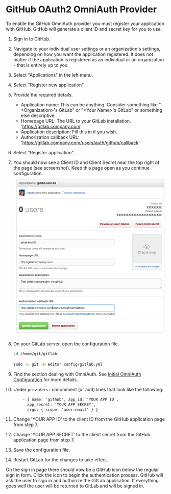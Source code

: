 # GitHub OAuth2 OmniAuth Provider

To enable the GitHub OmniAuth provider you must register your application with GitHub. GitHub will generate a client ID and secret key for you to use.

1. Sign in to GitHub. 
2. Navigate to your individual user settings or an organization's settings, depending on how you want the application registered. It does not matter if the application is registered as an individual or an organization - that is entirely up to you.
3. Select "Applications" in the left menu.
4. Select "Register new application".
5. Provide the required details.
    * Application name: This can be anything. Consider something like "\<Organization\>'s GitLab" or "\<Your Name\>'s GitLab" or something else descriptive.
    * Homepage URL: The URL to your GitLab installation. 'https://gitlab.company.com'
    * Application description: Fill this in if you wish.
    * Authorization callback URL: 'https://gitlab.company.com/users/auth/github/callback'
6. Select "Register application". 
7. You should now see a Client ID and Client Secret near the top right of the page (see screenshot). Keep this page open as you continue configuration. ![GitHub app](github_app.png)
8. On your GitLab server, open the configuration file.

    ```sh
    cd /home/git/gitlab

    sudo -u git -H editor config/gitlab.yml
    ```

9. Find the section dealing with OmniAuth. See [Initial OmniAuth Configuration](README.md#initial-omniauth-configuration) for more details.
10. Under `providers:` uncomment (or add) lines that look like the following:

    ```
        - { name: 'github', app_id: 'YOUR APP ID',
          app_secret: 'YOUR APP SECRET',
          args: { scope: 'user:email' } }
    ```

11. Change 'YOUR APP ID' to the client ID from the GitHub application page from step 7. 
12. Change 'YOUR APP SECRET' to the client secret from the GitHub application page  from step 7.
13. Save the configuration file.
14. Restart GitLab for the changes to take effect.

On the sign in page there should now be a GitHub icon below the regular sign in form. Click the icon to begin the authentication process. GitHub will ask the user to sign in and authorize the GitLab application. If everything goes well the user will be returned to GitLab and will be signed in.
